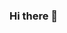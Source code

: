 ### Hi there 👋

<!--
**Khrons/Khrons** is a ✨ _special_ ✨ repository because its `README.md` (this file) appears on your GitHub profile.

My name is Ygor Gregory and I'm here to show you a different way to view the same stuff of life
